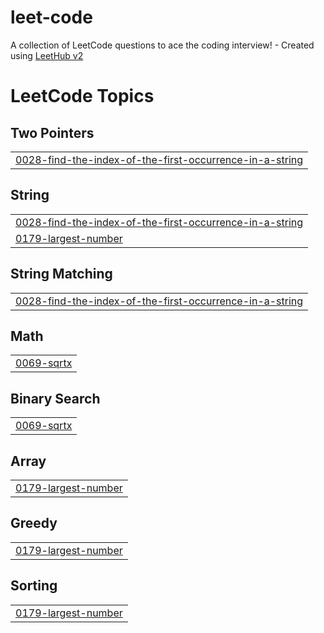 # leet-code
A collection of LeetCode questions to ace the coding interview! - Created using [LeetHub v2](https://github.com/arunbhardwaj/LeetHub-2.0)

<!---LeetCode Topics Start-->
# LeetCode Topics
## Two Pointers
|  |
| ------- |
| [0028-find-the-index-of-the-first-occurrence-in-a-string](https://github.com/laxmikanthreddy8905/leet-code/tree/master/0028-find-the-index-of-the-first-occurrence-in-a-string) |
## String
|  |
| ------- |
| [0028-find-the-index-of-the-first-occurrence-in-a-string](https://github.com/laxmikanthreddy8905/leet-code/tree/master/0028-find-the-index-of-the-first-occurrence-in-a-string) |
| [0179-largest-number](https://github.com/laxmikanthreddy8905/leet-code/tree/master/0179-largest-number) |
## String Matching
|  |
| ------- |
| [0028-find-the-index-of-the-first-occurrence-in-a-string](https://github.com/laxmikanthreddy8905/leet-code/tree/master/0028-find-the-index-of-the-first-occurrence-in-a-string) |
## Math
|  |
| ------- |
| [0069-sqrtx](https://github.com/laxmikanthreddy8905/leet-code/tree/master/0069-sqrtx) |
## Binary Search
|  |
| ------- |
| [0069-sqrtx](https://github.com/laxmikanthreddy8905/leet-code/tree/master/0069-sqrtx) |
## Array
|  |
| ------- |
| [0179-largest-number](https://github.com/laxmikanthreddy8905/leet-code/tree/master/0179-largest-number) |
## Greedy
|  |
| ------- |
| [0179-largest-number](https://github.com/laxmikanthreddy8905/leet-code/tree/master/0179-largest-number) |
## Sorting
|  |
| ------- |
| [0179-largest-number](https://github.com/laxmikanthreddy8905/leet-code/tree/master/0179-largest-number) |
<!---LeetCode Topics End-->